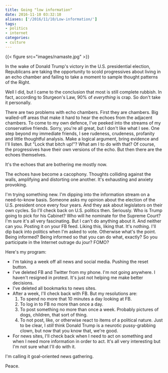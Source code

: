 ```yaml
---
title: Going "low information"
date: 2016-11-10 03:32:10
aliases: ['/2016/11/10/Low-information/']
tags:
- politics
- internet
categories:
- culture
---
```

{{< figure src="images/namaste.jpg" >}}

In the wake of Donald Trump's victory in the U.S. presidential election, Republicans are taking the opportunity to scold progressives about living in an echo chamber and failing to take a moment to sample thought patterns of the Right.

Well I did, but I came to the conclusion that most is still complete rubbish. In fact, according to Sturgeon's Law, 90% of *everything* is crap. So don't take it personally.

There are two problems with echo chambers. First they are chambers. Big walled-off areas that make it hard to hear the echoes from the adjacent chambers. To come to my own defence, I've peeked into the streams of my conservative friends. Sorry, you're all great, but I don't like what I see. One step beyond my immediate friends, I see rudeness, crudeness, profanity and little thoughtful analysis. Make a logical argument, bring evidence and I'll listen. But "Lock that bitch up!"? What am I to do with that? Of course, the progressives have their own versions of the echo.  But then there are the echoes themselves.

It's the echoes that are bothering me mostly now.

The echoes have become a cacophony. Thoughts colliding against the walls, amplifying and distorting one another. It's exhausting and anxiety provoking.

I'm trying something new. I'm dipping into the information stream on a need-to-know basis. Someone asks my opinion about the election of the U.S. president once every four years. And they ask about legislators on their own cycles. So I'll check back on U.S. politics then. Seriously. Who is Trump going to pick for his Cabinet? Who will he nominate for the Supreme Court? I'm sure it's all very fascinating. But I can't do anything about it. And neither can you. Posting it on your FB feed. Liking this, liking that. It's nothing. I'll dip back into politics when I'm asked to vote. Otherwise what's the point. Being informed? Being informed so that you can do what, exactly? So you participate in the Internet outrage du jour? FOMO?

Here's my program:

- I'm taking a week off all news and social media. Pushing the reset button.
- I've deleted FB and Twitter from my phone. I'm not going anywhere. I haven't resigned in protest. It's just not helping me make better decisions.
- I've deleted all bookmarks to news sites.
- After a week, I'll check back with FB. But my resolutions are:
    1. To spend no more that 10 minutes a day looking at FB.
    2. To log in to FB no more than once a day.
    3. To post something no more than once a week. Probably pictures of dogs, children, that sort of thing.
    4. To not post, like, or otherwise react to items of a political nature. Just to be clear, I *still* think Donald Trump is a neurotic pussy-grabbing clown, but now that you know that, we're good.
- For news sites, I'll check back when I need to act on something and when I need more information in order to act. It's all very interesting but I'm not sure what I'll do with it.

I'm calling it goal-oriented news gathering.

Peace.
